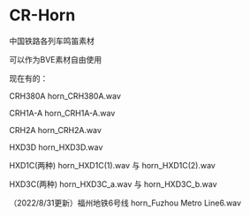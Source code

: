 # CR-Horn
中国铁路各列车鸣笛素材

可以作为BVE素材自由使用

现在有的：

CRH380A  horn_CRH380A.wav

CRH1A-A  horn_CRH1A-A.wav

CRH2A  horn_CRH2A.wav

HXD3D  horn_HXD3D.wav

HXD1C(两种)  horn_HXD1C(1).wav 与 horn_HXD1C(2).wav

HXD3C(两种)  horn_HXD3C_a.wav 与 horn_HXD3C_b.wav

（2022/8/31更新）福州地铁6号线 horn_Fuzhou Metro Line6.wav
